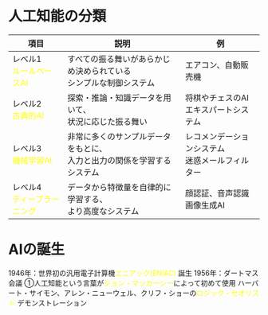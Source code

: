 # 人工知能の分類
| 項目                                             | 説明                                      | 例                           |
| ---------------------------------------------- | --------------------------------------- | --------------------------- |
| レベル1<br><font color="#ffff00">ルールベースAI</font>  | すべての振る舞いがあらかじめ決められている<br>シンプルな制御システム    | エアコン、自動販売機                  |
| レベル2<br><font color="#ffff00">古典的AI</font>     | 探索・推論・知識データを用いて、<br>状況に応じた振る舞い          | 将棋やチェスのAI<br>エキスパートシステム     |
| レベル3<br><font color="#ffff00">機械学習AI</font>    | 非常に多くのサンプルデータをもとに、<br>入力と出力の関係を学習するシステム | レコメンデーションシステム<br>迷惑メールフィルター |
| レベル4<br><font color="#ffff00">ディープラーニング</font> | データから特徴量を自律的に学習する、<br>より高度なシステム         | 顔認証、音声認識<br>画像生成AI          |
# AIの誕生

1946年：世界初の汎用電子計算機<font color="#ffff00">エニアック(ENIAC) </font>誕生
1956年：ダートマス会議
①人工知能という言葉が<font color="#ffff00">ジョン・マッカーシー</font>によって初めて使用
ハーバート・サイモン、アレン・ニューウェル、クリフ・ショーの<font color="#ffff00">ロジック・セオリスト</font> デモンストレーション
